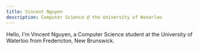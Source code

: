 ```yaml
---
title: Vincent Nguyen
description: Computer Science @ the University of Waterloo
---
```


Hello, I'm Vincent Nguyen, a Computer Science student at the University of Waterloo from Fredericton, New Brunswick.
